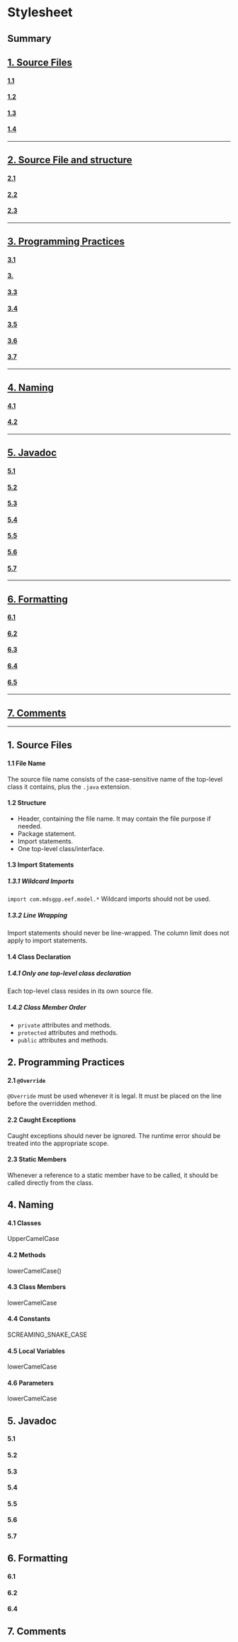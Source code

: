 # Stylesheet

## Summary
##   [1. Source Files](#1-source-files-1)
#### [1.1 ](#11-in-general-every-cpp-file-should-have-an-associated-hpp-file)
#### [1.2 ](#12-define-guards-1)
#### [1.3 ](#13-forward-declarations-1)
#### [1.4 ](#14-inline-functions-1)
___
##   [2. Source File and structure](#2-scoping-1)
#### [2.1 ](#21-namespaces-1)
#### [2.2 ](#22-local-variables-1)
#### [2.3 ](#23-static-and-global-variables-1)
___
##   [3. Programming Practices](#3-classes-1)
#### [3.1 ](#31-constructors-1)
#### [3.  ](#32-structs-vs-classes-1)
#### [3.3 ](#33-inheritance-1)
#### [3.4 ](#34-virtual-classes-1)
#### [3.5 ](#35-operator-overloading-1)
#### [3.6 ](#36-access-control-1)
#### [3.7 ](#37-declaration-order-1)
___
##   [4. Naming](#4-functions-1)
#### [4.1](#41-parameters-order-1)
#### [4.2](#42-return-type-1)
___
##   [5. Javadoc](#5-other-features-1)
#### [5.1 ](#51-other-features-1)
#### [5.2 ](#52-casting-1)
#### [5.3 ](#43-preincrement-and-postincrement-1)
#### [5.4 ](#54-constconstexpr-1)
#### [5.5 ](#55-macros-1)
#### [5.6 ](#56-zeros-1)
#### [5.7 ](#57-sizeof-1)
___
##   [6. Formatting](#6-naming-1)
#### [6.1 ](#61-variables-functions-1)
#### [6.2 ](#62-class-members-1)
#### [6.3 ](#63-classes-structs-enums-1)
#### [6.4 ](#64-namespaces-1)
#### [6.5 ](#65-macros-1)
___
##   [7. Comments](#7-comments-1)
___

## 1. Source Files

#### 1.1 File Name
The source file name consists of the case-sensitive name of the top-level class it contains, plus the `.java` extension.


#### 1.2 Structure
  * Header, containing the file name. It may contain the file purpose if needed.
  * Package statement.
  * Import statements.
  * One top-level class/interface.
<!-- Exemplo -->

#### 1.3 Import Statements

##### 1.3.1 Wildcard Imports
`import com.mdsgpp.eef.model.*`
Wildcard imports should not be used.

##### 1.3.2 Line Wrapping
Import statements should never be line-wrapped. The column limit does not apply to import statements.
<!-- Exemplo -->

#### 1.4 Class Declaration

##### 1.4.1 Only one top-level class declaration
Each top-level class resides in its own source file.
<!-- Exemplo -->

##### 1.4.2 Class Member Order
  * `private` attributes and methods.
  * `protected` attributes and methods.
  * `public` attributes and methods.
<!-- Exemplo -->

## 2. Programming Practices

#### 2.1 `@Override`
`@Override` must be used whenever it is legal. It must be placed on the line before the overridden method.
<!-- Exemplo -->

#### 2.2 Caught Exceptions
Caught exceptions should never be ignored. The runtime error should be treated into the appropriate scope.
<!-- Exemplo -->

#### 2.3 Static Members
Whenever a reference to a static member have to be called, it should be called directly from the class.
<!-- Exemplo -->

## 4. Naming
<!-- Exemplos -->

#### 4.1 Classes
UpperCamelCase

#### 4.2 Methods
lowerCamelCase()

#### 4.3 Class Members
lowerCamelCase

#### 4.4 Constants
SCREAMING_SNAKE_CASE

#### 4.5 Local Variables
lowerCamelCase

#### 4.6 Parameters
lowerCamelCase

## 5. Javadoc

#### 5.1

#### 5.2

#### 5.3

#### 5.4

#### 5.5

#### 5.6

#### 5.7

## 6. Formatting

#### 6.1

#### 6.2

#### 6.4

## 7. Comments
